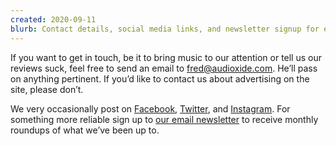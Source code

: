 ```yaml
---
created: 2020-09-11
blurb: Contact details, social media links, and newsletter signup for everything Audioxide. Send us music, hate mail, bribes, whatever floats your boat. 
---
```


If you want to get in touch, be it to bring music to our attention or tell us our reviews suck, feel free to send an email to [fred@audioxide.com](mail:fred@audioxide.com). He’ll pass on anything pertinent. If you’d like to contact us about advertising on the site, please don’t.

We very occasionally post on [Facebook](https://www.facebook.com/Audioxide/), [Twitter](https://twitter.com/audioxide), and [Instagram](https://www.instagram.com/audioxidecom/). For something more reliable sign up to [our email newsletter](https://eepurl.com/cox6qr) to receive monthly roundups of what we’ve been up to.
